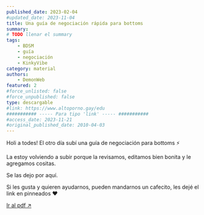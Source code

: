 ```yaml
---
published_date: 2023-02-04
#updated_date: 2023-11-04
title: Una guía de negociación rápida para bottoms
summary: 
# TODO llenar el summary
tags:
    - BDSM
    - guía
    - negociación
    - KinkyVibe
category: material
authors:
    - DemonWeb
featured: 2
#force_unlisted: false
#force_unpublished: false
type: descargable
#link: https://www.altoporno.gay/edu
########### ----- Para tipo 'link' ----- ###########
#access_date: 2023-11-21
#original_published_date: 2010-04-03
---
```


<script>
    import guia from '$lib/posts/media/negociacion-para-bottoms/1.pdf'
</script>
Holi a todes! El otro día subí una guía de negociación para bottoms ⚡️

La estoy volviendo a subir porque la revisamos, editamos bien bonita y le agregamos cositas.

Se las dejo por aquí.

Si les gusta y quieren ayudarnos, pueden mandarnos un cafecito, les dejé el link en pinneados ❤️

<object aria-label="Guía de negociación para bottoms" data={guia} type="application/pdf" width="800px" height="1000px">
<a href={guia}>Ir al pdf ↗️</a>
</object>
